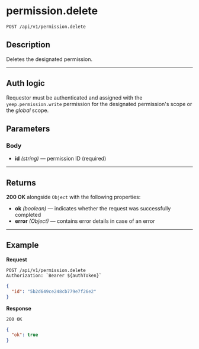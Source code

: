 # permission.delete

`POST /api/v1/permission.delete`

## Description

Deletes the designated permission.

---

## Auth logic

Requestor must be authenticated and assigned with the `yeep.permission.write` permission for the designated permission's scope or the _global_ scope.

## Parameters

### Body

- **id** _(string)_ — permission ID (required)

---

## Returns

**200 OK** alongside `Object` with the following properties:

- **ok** _(boolean)_ — indicates whether the request was successfully completed
- **error** _(Object)_ — contains error details in case of an error

---

## Example

**Request**

```
POST /api/v1/permission.delete
Authorization: `Bearer ${authToken}`
```

```json
{
  "id": "5b2d649ce248cb779e7f26e2"
}
```

**Response**

`200 OK`

```json
{
  "ok": true
}
```
